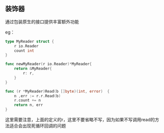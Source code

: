 ## 装饰器
通过包装原生的接口提供丰富额外功能

eg：
```go
type MyReader struct {
	r io.Reader
	count int
}

func newMyReader(r io.Reader)*MyReader{
	return &MyReader{
		r: r,
	}
}

func (r *MyReader)Read(b []byte)(int, error)  {
	n ,err := r.r.Read(b)
	r.count += n
	return n, err
}
```
这里需要注意，上面的定义的r，这里不要省略不写，因为如果不写调用read的方法适合会出现死循环回调的问题
